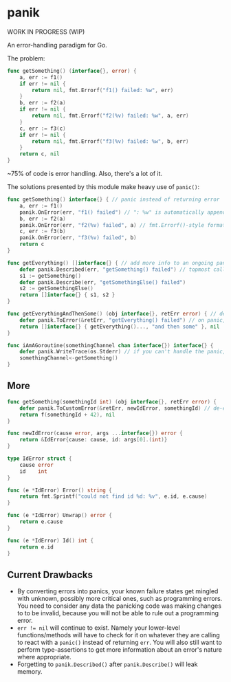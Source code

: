 # panik

WORK IN PROGRESS (WIP)

An error-handling paradigm for Go.

The problem:

```go
func getSomething() (interface{}, error) {
    a, err := f1()
    if err != nil {
        return nil, fmt.Errorf("f1() failed: %w", err)
    }
    b, err := f2(a)
    if err != nil {
        return nil, fmt.Errorf("f2(%v) failed: %w", a, err)
    }
    c, err := f3(c)
    if err != nil {
        return nil, fmt.Errorf("f3(%v) failed: %w", b, err)
    }
    return c, nil
}
```

~75% of code is error handling. Also, there's a lot of it.

The solutions presented by this module make heavy use of `panic()`:

```go
func getSomething() interface{} { // panic instead of returning error
    a, err := f1()
    panik.OnError(err, "f1() failed") // ": %w" is automatically appended and filled using err when "%w" is missing.
    b, err := f2(a)
    panik.OnError(err, "f2(%v) failed", a) // fmt.Errorf()-style format args.
    c, err := f3(b)
    panik.OnError(err, "f3(%v) failed", b)
    return c
}
```

```go
func getEverything() []interface{} { // add more info to an ongoing panic
    defer panik.Described(err, "getSomething() failed") // topmost call must be Described() instead of Describe(). (See issues)
    s1 := getSomething()
    defer panik.Describe(err, "getSomethingElse() failed")
    s2 := getSomethingElse()
    return []interface{} { s1, s2 }
}
```

```go
func getEverythingAndThenSome() (obj interface{}, retErr error) { // de-escalate panic into error again
    defer panik.ToError(&retErr, "getEverything() failed") // on panic, set retErr to a non-nil error
    return []interface{} { getEverything()..., "and then some" }, nil
}
```

```go
func iAmAGoroutine(somethingChannel chan interface{}) interface{} {
    defer panik.WriteTrace(os.Stderr) // if you can't handle the panic, end it all with some logging
    somethingChannel<-getSomething()
}
```

## More

```go
func getSomething(somethingId int) (obj interface{}, retErr error) {
    defer panik.ToCustomError(&retErr, newIdError, somethingId) // de-escalate into your own implementation of the error interface
    return f(somethingId + 42), nil
}

func newIdError(cause error, args ...interface{}) error {
    return &IdError{cause: cause, id: args[0].(int)}
}

type IdError struct {
    cause error
    id    int
}

func (e *IdError) Error() string {
    return fmt.Sprintf("could not find id %d: %v", e.id, e.cause)
}

func (e *IdError) Unwrap() error {
    return e.cause
}

func (e *IdError) Id() int {
    return e.id
}
```

## Current Drawbacks
* By converting errors into panics, your known failure states get mingled with unknown, possibly more critical ones, such as programming errors. You need to consider any data the panicking code was making changes to to be invalid, because you will not be able to rule out a programming error.
* `err != nil` will continue to exist. Namely your lower-level functions/methods will have to check for it on whatever they are calling to react with a `panic()` instead of returning `err`. You will also still want to perform type-assertions to get more information about an error's nature where appropriate.
* Forgetting to `panik.Described()` after `panik.Describe()` will leak memory.
